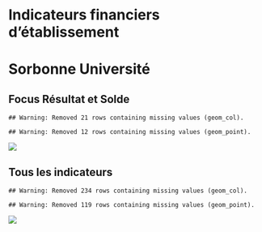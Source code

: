Indicateurs financiers d’établissement
================

# Sorbonne Université

## Focus Résultat et Solde

    ## Warning: Removed 21 rows containing missing values (geom_col).

    ## Warning: Removed 12 rows containing missing values (geom_point).

![](sorbonne_université_files/figure-gfm/etab.focus-1.png)<!-- -->

## Tous les indicateurs

    ## Warning: Removed 234 rows containing missing values (geom_col).

    ## Warning: Removed 119 rows containing missing values (geom_point).

![](sorbonne_université_files/figure-gfm/etab-1.png)<!-- -->
